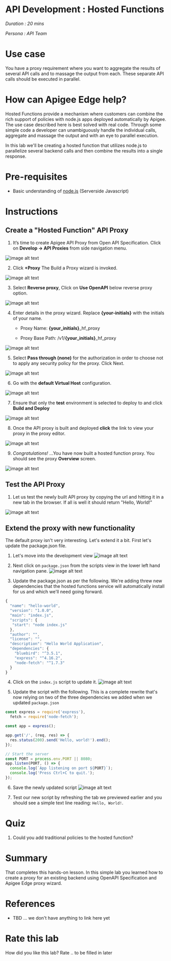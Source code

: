 # API Development : Hosted Functions

*Duration : 20 mins*

*Persona : API Team*

# Use case

You have a proxy requirement where you want to aggregate the results of several API calls and to massage the output from each. These separate API calls should be executed in parallel.

# How can Apigee Edge help?

Hosted Functions provide a mechanism where customers can combine the rich support of policies with node.js apps deployed automatically by Apigee. The use case described here is best solved with real code. Through some simple code a developer can unambiguously handle the individual calls, aggregate and massage the output and with an eye to parallel execution.

In this lab we'll be creating a hosted function that utilizes node.js to parallelize several backend calls and then combine the results into a single response.

# Pre-requisites

* Basic understanding of [node.js](https://nodejs.org/en/) (Serverside Javascript)

# Instructions

## Create a "Hosted Function" API Proxy

1. It’s time to create Apigee API Proxy from Open API Specification. Click on **Develop → API Proxies** from side navigation menu.

![image alt text](./media/image_5.jpg)

2. Click **+Proxy** The Build a Proxy wizard is invoked. 

![image alt text](./media/image_6.jpg)

3. Select **Reverse proxy**, Click on **Use OpenAPI** below reverse proxy option.

![image alt text](./media/ChooseHostedFunction.png)

4. Enter details in the proxy wizard. Replace **{your-initials}** with the initials of your name. 

    * Proxy Name: **{your_initials}**_hf_proxy

    * Proxy Base Path: /v1/**{your_initials}**_hf_proxy

![image alt text](./media/ProxyDetails.png)

5. Select **Pass through (none)** for the authorization in order to choose not to apply any security policy for the proxy. Click Next. 

![image alt text](./media/image_12.jpg)

6. Go with the **default Virtual Host** configuration.

![image alt text](./media/image_13.jpg)

7. Ensure that only the **test** environment is selected to deploy to and click **Build and Deploy** 

![image alt text](./media/image_14.jpg)

8. Once the API proxy is built and deployed **click** the link to view your proxy in the proxy editor. 

![image alt text](./media/image_15.png)

9. *Congratulations!* ...You have now built a hosted function proxy. You should see the proxy **Overview** screen.

![image alt text](./media/image_16.png)

## Test the API Proxy
1. Let us test the newly built API proxy by copying the url and hitting it in a new tab in the browser. If all is well it should return "Hello, World!"

![image alt text](./media/helloWorldOutput.png)

## Extend the proxy with new functionality

The default proxy isn't very interesting. Let's extend it a bit. First let's update the package.json file.

1. Let's move into the development view
![image alt text](./media/clickOnDevelop.png)


2. Next click on `package.json` from the scripts view in the lower left hand navigation pane.
![image alt text](./media/clickOnPackageDotJson.png)

3. Update the package.json as per the following. We're adding threw new dependencies that the hosted functions service will automatically install for us and which we'll need going forward.

```javascript
{
  "name": "hello-world",
  "version": "1.0.0",
  "main": "index.js",
  "scripts": {
   "start": "node index.js"
  },
  "author": "",
  "license": "",
  "description": "Hello World Application",
  "dependencies": {
    "bluebird": "^3.5.1",
    "express": "^4.16.2",
    "node-fetch": "^1.7.3"
  }
}
```

4. Click on the `index.js` script to update it.
![image alt text](./media/clickOnIndexDotJs.png)

5. Update the script with the following. This is a complete rewrite that's now relying on two of the three dependencies we added when we updated `package.json`

```javascript
const express = require('express'),
  fetch = require('node-fetch');

const app = express();

app.get('/', (req, res) => {
  res.status(200).send('Hello, world!').end();
});

// Start the server
const PORT = process.env.PORT || 8080;
app.listen(PORT, () => {
  console.log(`App listening on port ${PORT}`);
  console.log('Press Ctrl+C to quit.');
});
```

6. Save the newly updated script
![image alt text](./media/saveIndexDotJs.png)

7. Test our new script by refreshing the tab we previewed earlier and you should see a simple text line reading: `Hello, World!`.

# Quiz

1. Could you add traditional policies to the hosted function?

# Summary

That completes this hands-on lesson. In this simple lab you learned how to create a proxy for an existing backend using OpenAPI Specification and Apigee Edge proxy wizard.

# References

* TBD ... we don't have anything to link here yet


# Rate this lab

How did you like this lab? Rate .. to be filled in later

